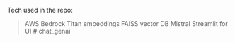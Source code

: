 Tech used in the repo:
   > AWS Bedrock
   > Titan embeddings
   > FAISS vector DB 
   > Mistral
   > Streamlit for UI # chat_genai
